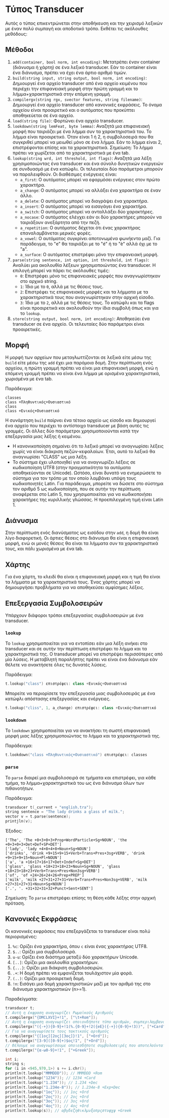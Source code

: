 # Τύπος Transducer

Αυτός ο τύπος επικεντρώνεται στην αποθήκευση και την χειρισμό λεξικών με έναν πολύ συμπαγή και αποδοτικό τρόπο. Εκθέτει τις ακόλουθες μεθόδους:

## Μέθοδοι

1. `add(container, bool norm, int encoding)`: Μετατρέπει έναν container (διάνυσμα ή χάρτη) σε ένα λεξικό transducer. Εάν το container είναι ένα διάνυσμα, πρέπει να έχει ένα άρτιο αριθμό τιμών.
2. `build(string input, string output, bool norm, int encoding)`: Δημιουργεί ένα αρχείο transducer από ένα αρχείο κειμένου που περιέχει την επιφανειακή μορφή στην πρώτη γραμμή και το λήμμα+χαρακτηριστικά στην επόμενη γραμμή.
3. `compilergx(string rgx, svector features, string filename)`: Δημιουργεί ένα αρχείο transducer από κανονικές εκφράσεις. Το όνομα αρχείου είναι προαιρετικό και ο αυτόματος που προκύπτει αποθηκεύεται σε ένα αρχείο.
4. `load(string file)`: Φορτώνει ένα αρχείο transducer.
5. `lookdown(string lemFeat, byte lemma)`: Αναζητά μια επιφανειακή μορφή που ταιριάζει με ένα λήμμα συν τα χαρακτηριστικά του. Το λήμμα είναι προαιρετικό. Όταν είναι 1 ή 2, η συμβολοσειρά που θα συγκριθεί μπορεί να μειωθεί μόνο σε ένα λήμμα. Εάν το λήμμα είναι 2, επιστρέφονται επίσης και τα χαρακτηριστικά. Σημείωση: Το λήμμα πρέπει να χωρίζεται από τα χαρακτηριστικά με ένα tab.
6. `lookup(string wrd, int threshold, int flags)`: Αναζητά μια λέξη χρησιμοποιώντας ένα transducer και ένα σύνολο δυνητικών ενεργειών σε συνδυασμό με ένα κατώφλι. Οι τελευταίοι δύο παράμετροι μπορούν να παραλειφθούν. Οι διαθέσιμες ενέργειες είναι:
   - `a_first`: Ο αυτόματος μπορεί να εφαρμόσει ενέργειες στον πρώτο χαρακτήρα.
   - `a_change`: Ο αυτόματος μπορεί να αλλάξει ένα χαρακτήρα σε έναν άλλο.
   - `a_delete`: Ο αυτόματος μπορεί να διαγράψει ένα χαρακτήρα.
   - `a_insert`: Ο αυτόματος μπορεί να εισαγάγει ένα χαρακτήρα.
   - `a_switch`: Ο αυτόματος μπορεί να ανταλλάξει δύο χαρακτήρες.
   - `a_nocase`: Ο αυτόματος ελέγχει εάν οι δύο χαρακτήρες μπορούν να ταιριάξουν ανεξάρτητα από την πεζή.
   - `a_repetition`: Ο αυτόματος δέχεται ότι ένας χαρακτήρας επαναλαμβάνεται μερικές φορές.
   - `a_vowel`: Ο αυτόματος συγκρίνει αποτονωμένα φωνήεντα μαζί. Για παράδειγμα, το "e" θα ταιριάξει με το "é" ή το "è" αλλά όχι με το "a".
   - `a_surface`: Ο αυτόματος επιστρέφει μόνο την επιφανειακή μορφή.
7. `parse(string sentence, int option, int threshold, int flags)`: Αναλύει μια ακολουθία λέξεων χρησιμοποιώντας ένα transducer. Η επιλογή μπορεί να πάρει τις ακόλουθες τιμές:
   - `0`: Επιστρέφει μόνο τις επιφανειακές μορφές που αναγνωρίστηκαν στο αρχικό string.
   - `1`: Ίδιο με το `0`, αλλά με τις θέσεις τους.
   - `2`: Επιστρέφει τις επιφανειακές μορφές και τα λήμματα με τα χαρακτηριστικά τους που αναγνωρίστηκαν στην αρχική είσοδο.
   - `3`: Ίδιο με το `2`, αλλά με τις θέσεις τους. Το κατώφλι και τα flags είναι προαιρετικά και ακολουθούν την ίδια συμβολή όπως και για το `lookup`.
8. `store(string output, bool norm, int encoding)`: Αποθηκεύει ένα transducer σε ένα αρχείο. Οι τελευταίες δύο παράμετροι είναι προαιρετικές.

## Μορφή

Η μορφή των αρχείων που μεταγλωττίζονται σε λεξικά είτε μέσω της `build` είτε μέσω της `add` έχει μια παρόμοια δομή. Στην περίπτωση ενός αρχείου, η πρώτη γραμμή πρέπει να είναι μια επιφανειακή μορφή, ενώ η επόμενη γραμμή πρέπει να είναι ένα λήμμα με ορισμένα χαρακτηριστικά, χωρισμένα με ένα tab.

Παράδειγμα:
```
classes
class +Πληθυντικός+Ουσιαστικό
class
class +Ενικός+Ουσιαστικό
```

Η συνάρτηση `build` παίρνει ένα τέτοιο αρχείο ως είσοδο και δημιουργεί ένα αρχείο που περιέχει το αντίστοιχο transducer με βάση αυτές τις γραμμές. Οι άλλες δύο παράμετροι χρησιμοποιούνται κατά την επεξεργασία μιας λέξης ή κειμένου.

- Η κανονικοποίηση σημαίνει ότι το λεξικό μπορεί να αναγνωρίσει λέξεις χωρίς να είναι διάκριση πεζών-κεφαλαίων. Έτσι, αυτό το λεξικό θα αναγνωρίσει "CLASS" ως μια λέξη.
- Το σύστημα έχει υλοποιηθεί για να αναγνωρίζει λέξεις σε κωδικοποίηση UTF8 (στην πραγματικότητα τα αυτόματα αποθηκεύονται σε Unicode). Ωστόσο, είναι δυνατό να ενημερώσετε το σύστημα για τον τρόπο με τον οποίο λαμβάνει υπόψη τους κωδικοποιητές Latin. Για παράδειγμα, μπορείτε να δώσετε στο σύστημα τον αριθμό 5 ως κωδικοποίηση, που σε αυτήν την περίπτωση αναφέρεται στο Latin 5, που χρησιμοποιείται για να κωδικοποιήσει χαρακτήρες της κυριλλικής γλώσσας. Η προεπιλεγμένη τιμή είναι Latin 1.

## Διάνυσμα

Στην περίπτωση ενός διανύσματος ως εισόδου στην `add`, η δομή θα είναι λίγο διαφορετική. Οι άρτιες θέσεις στο διάνυσμα θα είναι η επιφανειακή μορφή, ενώ οι μονές θέσεις θα είναι τα λήμματα συν τα χαρακτηριστικά τους, και πάλι χωρισμένα με ένα tab.

## Χάρτης

Για ένα χάρτη, το κλειδί θα είναι η επιφανειακή μορφή και η τιμή θα είναι τα λήμματα με τα χαρακτηριστικά τους. Ένας χάρτης μπορεί να δημιουργήσει προβλήματα για να αποθηκεύσει αμφίσημες λέξεις.

## Επεξεργασία Συμβολοσειρών

Υπάρχουν διάφοροι τρόποι επεξεργασίας συμβολοσειρών με ένα transducer.

### `lookup`

Το `lookup` χρησιμοποιείται για να εντοπίσει εάν μια λέξη ανήκει στο transducer και σε αυτήν την περίπτωση επιστρέφει το λήμμα και τα χαρακτηριστικά της. Ο transducer μπορεί να επιστρέψει περισσότερες από μία λύσεις. Η μεταβλητή παραλήπτης πρέπει να είναι ένα διάνυσμα εάν θέλετε να ανακτήσετε όλες τις δυνατές λύσεις.

Παράδειγμα:
```cpp
t.lookup("class") επιστρέφει: class +Ενικός+Ουσιαστικό
```

Μπορείτε να περιορίσετε την επεξεργασία μιας συμβολοσειράς με ένα κατώφλι απόστασης επεξεργασίας και ενέργειες.

```cpp
t.lookup("cliss", 1, a_change) επιστρέφει: class +Ενικός+Ουσιαστικό
```

### `lookdown`

Το `lookdown` χρησιμοποιείται για να ανακτήσει τη σωστή επιφανειακή μορφή μιας λέξης χρησιμοποιώντας το λήμμα και τα χαρακτηριστικά της.

Παράδειγμα:
```cpp
t.lookdown("class +Πληθυντικός+Ουσιαστικό") επιστρέφει: classes
```

### `parse`

Το `parse` διαιρεί μια συμβολοσειρά σε τμήματα και επιστρέφει, για κάθε τμήμα, το λήμμα+χαρακτηριστικά του ως ένα διάνυσμα όλων των πιθανοτήτων.

Παράδειγμα:
```cpp
transducer t(_current + "english.tra");
string sentence = "The lady drinks a glass of milk.";
vector v = t.parse(sentence);
printjln(v);
```

Έξοδος:
```
['The', 'The +0+3+0+3+Prop+WordParticle+Sg+NOUN', 'the +0+3+0+3+Det+Def+SP+DET']
['lady', 'lady +4+8+4+8+Noun+Sg+NOUN']
['drinks', 'drink +9+15+9+15+Verb+Trans+Pres+3sg+VERB', 'drink +9+15+9+15+Noun+Pl+NOUN']
['a', 'a +16+17+16+17+Det+Indef+Sg+DET']
['glass', 'glass +18+23+18+23+Noun+Sg+NOUN', 'glass +18+23+18+23+Verb+Trans+Pres+Non3sg+VERB']
['of', 'of +24+26+24+26+Prep+PREP']
['milk', 'milk +27+31+27+31+Verb+Trans+Pres+Non3sg+VERB', 'milk +27+31+27+31+Noun+Sg+NOUN']
['.', '. +31+32+31+32+Punct+Sent+SENT']
```

Σημείωση: Το `parse` επιστρέφει επίσης τη θέση κάθε λέξης στην αρχική πρόταση.

## Κανονικές Εκφράσεις

Οι κανονικές εκφράσεις που επεξεργάζεται το transducer είναι πολύ περιορισμένες:

1. `%c`: Ορίζει ένα χαρακτήρα, όπου `c` είναι ένας χαρακτήρας UTF8.
2. `$..`: Ορίζει μια συμβολοσειρά.
3. `u-u`: Ορίζει ένα διάστημα μεταξύ δύο χαρακτήρων Unicode.
4. `[..]`: Ορίζει μια ακολουθία χαρακτήρων.
5. `{...}`: Ορίζει μια διάκριση συμβολοσειρών.
6. `.+`: Η δομή πρέπει να εμφανίζεται τουλάχιστον μία φορά.
7. `(..)`: Ορίζει μια προαιρετική δομή.
8. `!n`: Εισάγει μια δομή χαρακτηριστικών μαζί με τον αριθμό της στο διάνυσμα χαρακτηριστικών (n>=1).

Παραδείγματα:
```cpp
transducer t;
// Αυτή η έκφραση αναγνωρίζει Ρωμαϊκούς Αριθμούς
t.compilergx("{DMCLXVI}+!1", ["\t+Rom"]);
// Αυτή η έκφραση αναγνωρίζει οποιονδήποτε τύπο αριθμών, συμπεριλαμβανομένου του δεκαδικού διαχωριστικού και των εκθετικών εκφράσεων.
t.compilergx("({-+}){0-9}+!1(%.{0-9}+!2({eE}({-+}){0-9}+!3))", ["+Card", "+Dec", "+Exp+Dec"]);
// Για να αναγνωρίσετε τους τακτικούς αριθμούς
t.compilergx("{[1ος][2ος][3ος]}!1", ["+Ord"]);
t.compilergx("[3-9]([0-9]+)$ος!1", ["+Ord"]);
// Θέλουμε να αναγνωρίσουμε οποιεσδήποτε συμβολοσειρές που αποτελούνται από το ελληνικό αλφάβητο
t.compilergx("{α-ω0-9}+!1", ["+Greek"]);

int i;
string s;
for (i in <945,970,1>) s += i.chr();
println(t.lookup("MMMDDD")); // MMMDDD +Rom
println(t.lookup("1234")); // 1234 +Card
println(t.lookup("1.234")); // 1.234 +Dec
println(t.lookup("1.234e-8")); // 1.234e-8 +Exp+Dec
println(t.lookup("1ος")); // 1ος +Ord
println(t.lookup("2ος")); // 2ος +Ord
println(t.lookup("3ος")); // 3ος +Ord
println(t.lookup("4ος")); // 4ος +Ord
println(t.lookup(s)); // αβγδεζηθικλμνξοπρςστυφχψ +Greek
```